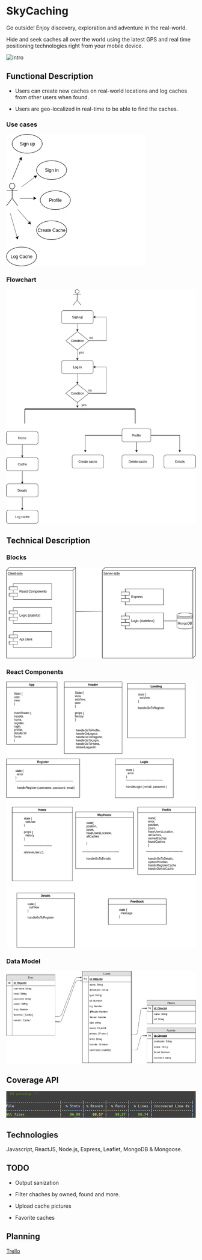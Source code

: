 # SkyCaching

Go outside! Enjoy discovery, exploration and adventure in the real-world. 

Hide and seek caches all over the world using the latest GPS and real time positioning technologies right from your mobile device.

![intro](/doc/img/introduction.png)

## Functional Description

- Users can create new caches on real-world locations and log caches from other users when found.

- Users are geo-localized in real-time to be able to find the caches.

### Use cases

![cases](img/use_cases.png)

### Flowchart

![use](img/flow_chart.png)

## Technical Description

### Blocks

![blocks](img/blocks.png)

### React Components

![compos](img/react_components.png)

### Data Model

![data](img/data_model.png)

## Coverage API 

![coverage](img/coverage.png)

## Technologies

Javascript, ReactJS, Node.js, Express, Leaflet, MongoDB & Mongoose.

## TODO

- Output sanization

- Filter chaches by owned, found and more.

- Upload cache pictures

- Favorite caches

## Planning
[Trello](https://trello.com/b/ZlBTnNf9/skycaching-nestor) 


